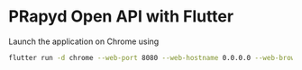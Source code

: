 # PRapyd Open API with Flutter

Launch the application on Chrome using 

```bash
flutter run -d chrome --web-port 8080 --web-hostname 0.0.0.0 --web-browser-flag "--disable-web-security"
```
